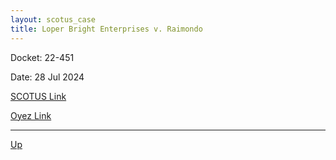 ```yaml
---
layout: scotus_case
title: Loper Bright Enterprises v. Raimondo
---
```


Docket: 22-451

Date: 28 Jul 2024

[SCOTUS Link](https://www.supremecourt.gov/opinions/23pdf/603us1r54_o7jp.pdf)

[Oyez Link](https://www.oyez.org/cases/2024/22-451)

---

[Up](./README.md)